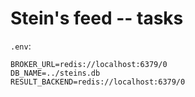 # Stein's feed -- tasks

`.env`:

```
BROKER_URL=redis://localhost:6379/0
DB_NAME=../steins.db
RESULT_BACKEND=redis://localhost:6379/0
```
